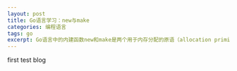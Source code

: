 ```yaml
---
layout: post
title: Go语言学习：new与make
categories: 编程语言
tags: go
excerpt: Go语言中的内建函数new和make是两个用于内存分配的原语（allocation primitives）。对于初学者，这两者的区别也挺容易让人迷糊的。简单的说，new只分配内存，make用于slice，map，和channel的初始化。
---
```


first test blog
